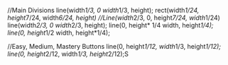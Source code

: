 //Main Divisions
line(width*1/3, 0 width*1/3, height);
rect(width*1/24, height*7/24, width*6/24, height)
//Line(width*2/3, 0, height*7/24, width*1/24)
line(width*2/3, 0 width*2/3, height);
line(0, height* 1/4 width, height*1/4);
line(0, height*1/2 width, height*1/4);


//Easy, Medium, Mastery Buttons
line(0, height*1/12, width*1/3, height*1/12);
line(0, height*2/12, width*1/3, height*2/12);S
